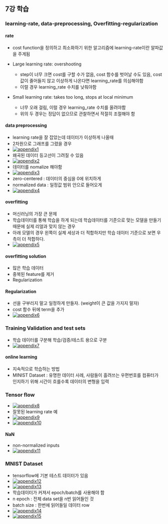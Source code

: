 ## 7강 학습 

### learning-rate, data-preprocessing, Overfitting-regularization

#### rate

- cost function을 정의하고 최소화하기 위한 알고리즘에 learning-rate이란 알파값을 주게됨

- Large learning rate: overshooting
  - step이 너무 크면 cost를 구할 수가 없음, cost 함수를 벗어날 수도 있음, cost값이 줄어들지 않고 이상하게 나온다면 learning_rate를 의심해야함
  - 이럴 경우 learning_rate 수치를 낮춰야함

- Small learning rate: takes too long, stops at local minimum
  - 너무 오래 걸림, 이럴 경우 learning_rate 수치를 올려야함
  - 위의 두 경우는 정답이 없으므로 관찰하면서 적절히 조절해야 함

#### data preprocessing

- learning rate을 잘 잡았는데 데이터가 이상하게 나올때
- 2차원으로 그래프를 그렸을 경우
- [![appendix1](https://github.com/leeplay/study/blob/master/machine-learning/image/appendix1.png)]()
- 왜곡된 데이터 등고선이 그려질 수 있음
- [![appendix2](https://github.com/leeplay/study/blob/master/machine-learning/image/appendix2.png)]()
- 데이터를 nomalize 해야함
- [![appendix3](https://github.com/leeplay/study/blob/master/machine-learning/image/appendix3.png)]()
- zero-centered : 데이터의 중심을 0에 위치하게
- normalized data : 일정값 범위 안으로 들어오게
- [![appendix4](https://github.com/leeplay/study/blob/master/machine-learning/image/appendix4.png)]()


#### overfitting

- 머신러닝의 가장 큰 문제
- 학습데이터를 통해 학습을 하게 되는데 학습데이터를 기준으로 맞는 모델을 만들기 때문에 실제 리얼과 맞지 않는 경우
- 아래 모델의 경우 왼쪽이 실제 세상과 더 적합하지만 학습 데이터 기준으로 보면 우측이 더 적합하다. 
- [![appendix5](https://github.com/leeplay/study/blob/master/machine-learning/image/appendix5.png)]()

#### overfitting solution

- 많은 학습 데이터
- 중복된 feature를 제거
- Regularization

#### Regularization

- 선을 구부리지 말고 일정하게 만들자. (weight이 큰 값을 가지지 말자)
- cost 함수 뒤에 term을 추가
- [![appendix6](https://github.com/leeplay/study/blob/master/machine-learning/image/appendix6.png)]()


### Training Validation and test sets

- 학습 데이터를 구분해 학습/검증/테스트 용으로 구분
- [![appendix7](https://github.com/leeplay/study/blob/master/machine-learning/image/appendix7.png)]()

#### online learning

- 지속적으로 학습하는 방법
- MINIST Dataset : 유명한 데이터 사례, 사람들이 흘려쓰는 우편번호를 컴퓨터가 인지하기 위해 시간이 흐를수록 데이터의 변형을 입력

### Tensor flow 

- [![appendix8](https://github.com/leeplay/study/blob/master/machine-learning/image/appendix8.png)]()
- 잘못된 learning rate 예
- [![appendix9](https://github.com/leeplay/study/blob/master/machine-learning/image/appendix9.png)]()
- [![appendix10](https://github.com/leeplay/study/blob/master/machine-learning/image/appendix10.png)]()

#### NaN

- non-normalized inputs
- [![appendix11](https://github.com/leeplay/study/blob/master/machine-learning/image/appendix11.png)]()

### MNIST Dataset

- tensorflow에 기본 테스트 데이터가 있음
- [![appendix12](https://github.com/leeplay/study/blob/master/machine-learning/image/appendix12.png)]()
- [![appendix13](https://github.com/leeplay/study/blob/master/machine-learning/image/appendix13.png)]()
- 학습데이터가 커져서 epoch/batch를 사용해야 함
- n epoch : 전체 data set을 n번 읽어들인 것
- batch size : 한번에 읽어들일 데이터 row
- [![appendix14](https://github.com/leeplay/study/blob/master/machine-learning/image/appendix14.png)]()
- [![appendix15](https://github.com/leeplay/study/blob/master/machine-learning/image/appendix15.png)]()
